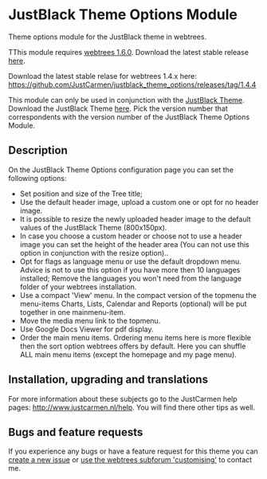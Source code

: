 JustBlack Theme Options Module
==============================

Theme options module for the JustBlack theme in webtrees.

TThis module requires [webtrees 1.6.0](https://github.com/fisharebest/webtrees). Download the latest stable release [here](https://github.com/JustCarmen/justblack_theme_options/releases/tag/1.6.0.1).

Download the latest stable relase for webtrees 1.4.x here: https://github.com/JustCarmen/justblack_theme_options/releases/tag/1.4.4

This module can only be used in conjunction with the [JustBlack Theme](https://github.com/JustCarmen/justblack).
Download the JustBlack Theme [here](https://github.com/JustCarmen/justblack/releases). Pick the version number that correspondents with the version number of the JustBlack Theme Options Module.

Description
-----------
On the JustBlack Theme Options configuration page you can set the following options:
* Set position and size of the Tree title;
* Use the default header image, upload a custom one or opt for no header image.
* It is possible to resize the newly uploaded header image to the default values of the JustBlack Theme (800x150px).
* In case you choose a custom header or choose not to use a header image you can set the height of the header area (You can not use this option in conjunction with the resize option)..
* Opt for flags as language menu or use the default dropdown menu. Advice is not to use this option if you have more then 10 languages installed; Remove the languages you won't need from the language folder of your webtrees installation.
* Use a compact 'View' menu. In the compact version of the topmenu the menu-items Charts, Lists, Calendar and Reports (optional) will be put together in one mainmenu-item.
* Move the media menu link to the topmenu.
* Use Google Docs Viewer for pdf display.
* Order the main menu items. Ordering menu items here is more flexible then the sort option webtrees offers by default. Here you can shuffle ALL main menu items (except the homepage and my page menu). 

Installation, upgrading and translations
----------------------------------------
For more information about these subjects go to the JustCarmen help pages: http://www.justcarmen.nl/help. You will find there other tips as well.

Bugs and feature requests
-------------------------
If you experience any bugs or have a feature request for this theme you can [create a new issue](https://github.com/JustCarmen/justblack_theme_options/issues?state=open) or [use the webtrees subforum 'customising'](http://www.webtrees.net/index.php/en/forum/4-customising) to contact me.
